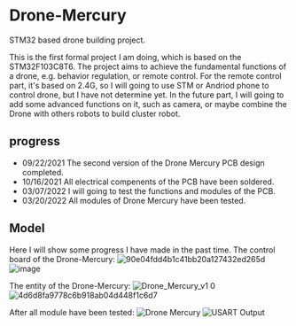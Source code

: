 # Drone-Mercury
STM32 based drone building project.

This is the first formal project I am doing, which is based on the STM32F103C8T6. The project aims to achieve the fundamental functions of a drone, e.g. behavior regulation, or remote control. For the remote control part, it's based on 2.4G, so I will going to use STM or Andriod phone to control drone, but I have not determine yet. In the future part, I will going to add some advanced functions on it, such as camera, or maybe combine the Drone with others robots to build cluster robot.

## progress
- 09/22/2021	The second version of the Drone Mercury PCB design completed.
- 10/16/2021	All electrical compenents of the PCB have been soldered.
- 03/07/2022 	I will going to test the functions and modules of the PCB.
- 03/20/2022 	All modules of Drone Mercury have been tested.

## Model
Here I will show some progress I have made in the past time.
The control board of the Drone-Mercury:
![90e04fdd4b1c41bb20a127432ed265d](https://user-images.githubusercontent.com/54738414/149675059-ac7da046-55bf-405d-b65e-55640cadf401.jpg)
![image](https://user-images.githubusercontent.com/54738414/149679181-d7dfe65b-55f3-4734-85ad-52b7a1748f4d.png)

The entity of the Drone-Mercury:
![Drone_Mercury_v1 0](https://user-images.githubusercontent.com/54738414/161925779-22753e3d-679c-4390-8d3a-61426d50cfea.JPG)
![4d6d8fa9778c6b918ab04d448f1c6d7](https://user-images.githubusercontent.com/54738414/149675081-42b92006-2812-42e7-b393-c3313830dd52.jpg)

After all module have been tested:
![Drone Mercury](https://user-images.githubusercontent.com/54738414/159178985-4270be06-1e2b-4302-b871-5a3760cff440.jpg)
![USART Output](https://user-images.githubusercontent.com/54738414/159178957-b5b8409c-a86e-44f4-a158-7018dbcb2a30.png)


